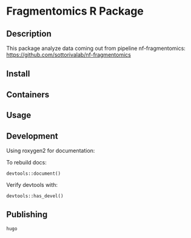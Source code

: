 # Fragmentomics R Package

## Description

This package analyze data coming out from pipeline nf-fragmentomics: https://github.com/sottorivalab/nf-fragmentomics

## Install

## Containers

## Usage

## Development

Using roxygen2 for documentation:

To rebuild docs:

```
devtools::document()
```

Verify devtools with:

```
devtools::has_devel()
```

## Publishing

```
hugo
```

